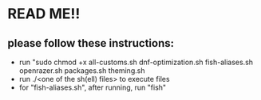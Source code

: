 # READ ME!!
## please follow these instructions: 
* run "sudo chmod +x all-customs.sh dnf-optimization.sh fish-aliases.sh openrazer.sh packages.sh theming.sh
* run ./<one of the sh(ell) files> to execute files
* for "fish-aliases.sh", after running, run "fish"
